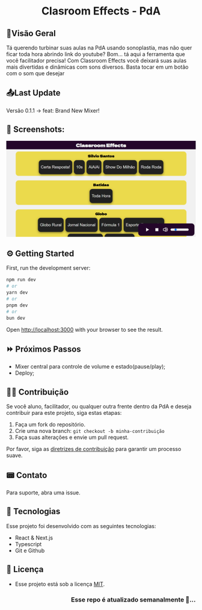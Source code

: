 <h1 align="center"> Clasroom Effects - PdA</h1>

## 👀Visão Geral

Tá querendo turbinar suas aulas na PdA usando sonoplastia, mas não quer ficar toda hora abrindo link do youtube? Bom... tá aqui a ferramenta que você facilitador precisa! Com Classroom Effects você deixará suas aulas mais divertidas e dinâmicas com sons diversos. Basta tocar em um botão com o som que desejar

## 📤Last Update

Versão 0.1.1 -> feat: Brand New Mixer!

## 📸 Screenshots:

![Screenshot](public/imgs/Presentation.png)

## ⚙️ Getting Started

First, run the development server:

```bash
npm run dev
# or
yarn dev
# or
pnpm dev
# or
bun dev
```

Open [http://localhost:3000](http://localhost:3000) with your browser to see the result.

## ⏩ Próximos Passos

- Mixer central para controle de volume e estado(pause/play);
- Deploy;

## 💪🏾 Contribuição

Se você aluno, facilitador, ou qualquer outra frente dentro da PdA e deseja contribuir para este projeto, siga estas etapas:

1. Faça um fork do repositório.
2. Crie uma nova branch: `git checkout -b minha-contribuição`
3. Faça suas alterações e envie um pull request.

Por favor, siga as [diretrizes de contribuição](.github/CONTRIBUTING) para garantir um processo suave.

## 📟 Contato

Para suporte, abra uma issue.

## 🚀 Tecnologias

Esse projeto foi desenvolvido com as seguintes tecnologias:

- React & Next.js
- Typescript
- Git e Github

## 📜 Licença

- Esse projeto está sob a licença [MIT](/LICENSE).

<h3 align="right"> Esse repo é atualizado semanalmente 🌱... </h3>
